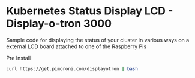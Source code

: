 # Kubernetes Status Display LCD - Display-o-tron 3000
Sample code for displaying the status of your cluster in various ways on a external LCD board attached to one of the Raspberry Pis

Pre Install

```bash
curl https://get.pimoroni.com/displayotron | bash
```